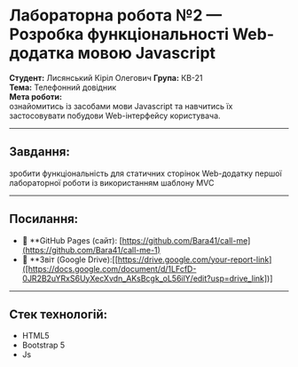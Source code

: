 # Лабораторна робота №2 — Розробка функціональності Web-додатка мовою Javascript

**Студент:** Лисянський Кіріл Олегович
**Група:** КВ-21  
**Тема:** Телефонний довідник  
**Мета роботи:**  
ознайомитись із засобами мови Javascript та навчитись їх застосовувати побудови Web-інтерфейсу користувача.

---

## Завдання:
зробити функціональність для статичних сторінок Web-додатку першої лабораторної роботи із використанням шаблону MVC


---

## Посилання:

- 🔗 **GitHub Pages (сайт): [https://github.com/Bara41/call-me](https://github.com/Bara41/call-me-1)
- 📄 **Звіт (Google Drive):[[https://drive.google.com/your-report-link]([https://docs.google.com/document/d/1LFcfD-0JR2B2uYRxS6UyXecXvdn_AKsBcgk_oL56ilY/edit?usp=drive_link])]
---

## Стек технологій:

- HTML5
- Bootstrap 5
- Js
